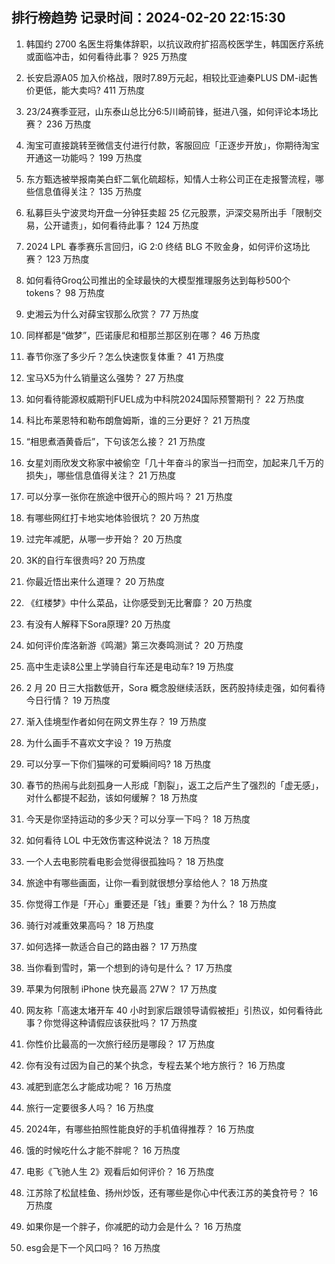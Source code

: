 
## 排行榜趋势 记录时间：2024-02-20 22:15:30
  
  1. 韩国约 2700 名医生将集体辞职，以抗议政府扩招高校医学生，韩国医疗系统或面临冲击，如何看待此事？ 925 万热度
    
  2. 长安启源A05 加入价格战，限时7.89万元起，相较比亚迪秦PLUS DM-i起售价更低，能大卖吗? 411 万热度
    
  3. 23/24赛季亚冠，山东泰山总比分6:5川崎前锋，挺进八强，如何评论本场比赛？ 236 万热度
    
  4. 淘宝可直接跳转至微信支付进行付款，客服回应「正逐步开放」，你期待淘宝开通这一功能吗？ 199 万热度
    
  5. 东方甄选被举报南美白虾二氧化硫超标，知情人士称公司正在走报警流程，哪些信息值得关注？ 135 万热度
    
  6. 私募巨头宁波灵均开盘一分钟狂卖超 25 亿元股票，沪深交易所出手「限制交易，公开谴责」，如何看待此事？ 124 万热度
    
  7. 2024 LPL 春季赛乐言回归，iG 2:0 终结 BLG 不败金身，如何评价这场比赛？ 123 万热度
    
  8. 如何看待Groq公司推出的全球最快的大模型推理服务达到每秒500个tokens？ 98 万热度
    
  9. 史湘云为什么对薛宝钗那么欣赏？ 77 万热度
    
  10. 同样都是“做梦”，匹诺康尼和桓那兰那区别在哪？ 46 万热度
    
  11. 春节你涨了多少斤？怎么快速恢复体重？ 41 万热度
    
  12. 宝马X5为什么销量这么强势？ 27 万热度
    
  13. 如何看待能源权威期刊FUEL成为中科院2024国际预警期刊？ 22 万热度
    
  14. 科比布莱恩特和勒布朗詹姆斯，谁的三分更好？ 21 万热度
    
  15. “相思煮酒黄昏后”，下句该怎么接？ 21 万热度
    
  16. 女星刘雨欣发文称家中被偷空「几十年奋斗的家当一扫而空，加起来几千万的损失」，哪些信息值得关注？ 21 万热度
    
  17. 可以分享一张你在旅途中很开心的照片吗？ 21 万热度
    
  18. 有哪些网红打卡地实地体验很坑？ 20 万热度
    
  19. 过完年减肥，从哪一步开始？ 20 万热度
    
  20. 3K的自行车很贵吗? 20 万热度
    
  21. 你最近悟出来什么道理？ 20 万热度
    
  22. 《红楼梦》中什么菜品，让你感受到无比奢靡？ 20 万热度
    
  23. 有没有人解释下Sora原理? 20 万热度
    
  24. 如何评价库洛新游《鸣潮》第三次奏鸣测试？ 20 万热度
    
  25. 高中生走读8公里上学骑自行车还是电动车? 19 万热度
    
  26. 2 月 20 日三大指数低开，Sora 概念股继续活跃，医药股持续走强，如何看待今日行情？ 19 万热度
    
  27. 渐入佳境型作者如何在网文界生存？ 19 万热度
    
  28. 为什么画手不喜欢文字设？ 19 万热度
    
  29. 可以分享一下你们猫咪的可爱瞬间吗? 18 万热度
    
  30. 春节的热闹与此刻孤身一人形成「割裂」，返工之后产生了强烈的「虚无感」，对什么都提不起劲，该如何缓解？ 18 万热度
    
  31. 今天是你坚持运动的多少天？可以分享一下吗？ 18 万热度
    
  32. 如何看待 LOL 中无效伤害这种说法？ 18 万热度
    
  33. 一个人去电影院看电影会觉得很孤独吗？ 18 万热度
    
  34. 旅途中有哪些画面，让你一看到就很想分享给他人？ 18 万热度
    
  35. 你觉得工作是「开心」重要还是「钱」重要？为什么？ 18 万热度
    
  36. 骑行对减重效果高吗？ 18 万热度
    
  37. 如何选择一款适合自己的路由器？ 17 万热度
    
  38. 当你看到雪时，第一个想到的诗句是什么？ 17 万热度
    
  39. 苹果为何限制 iPhone 快充最高 27W？ 17 万热度
    
  40. 网友称「高速太堵开车 40 小时到家后跟领导请假被拒」引热议，如何看待此事？你觉得这种请假应该获批吗？ 17 万热度
    
  41. 你性价比最高的一次旅行经历是哪段？ 17 万热度
    
  42. 你有没有过因为自己的某个执念，专程去某个地方旅行？ 16 万热度
    
  43. 减肥到底怎么才能成功呢？ 16 万热度
    
  44. 旅行一定要很多人吗？ 16 万热度
    
  45. 2024年，有哪些拍照性能良好的手机值得推荐？ 16 万热度
    
  46. 饿的时候吃什么才能不胖呢？ 16 万热度
    
  47. 电影《飞驰人生 2》观看后如何评价？ 16 万热度
    
  48. 江苏除了松鼠桂鱼、扬州炒饭，还有哪些是你心中代表江苏的美食符号？ 16 万热度
    
  49. 如果你是一个胖子，你减肥的动力会是什么？ 16 万热度
    
  50. esg会是下一个风口吗？ 16 万热度
    